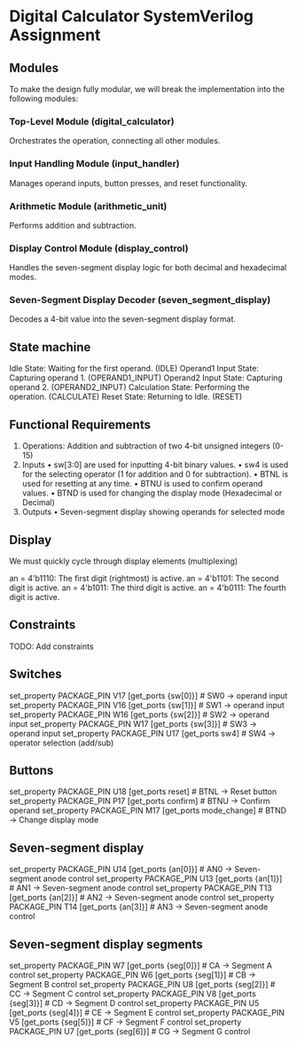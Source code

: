 # Digital Calculator SystemVerilog Assignment

## Modules

To make the design fully modular, we will break the implementation into the following modules:

### Top-Level Module (digital_calculator)

Orchestrates the operation, connecting all other modules.

### Input Handling Module (input_handler)

Manages operand inputs, button presses, and reset functionality.

### Arithmetic Module (arithmetic_unit)

Performs addition and subtraction.

### Display Control Module (display_control)

Handles the seven-segment display logic for both decimal and hexadecimal modes.

### Seven-Segment Display Decoder (seven_segment_display)

Decodes a 4-bit value into the seven-segment display format.

## State machine

Idle State: Waiting for the first operand. (IDLE)
Operand1 Input State: Capturing operand 1. (OPERAND1_INPUT)
Operand2 Input State: Capturing operand 2. (OPERAND2_INPUT)
Calculation State: Performing the operation. (CALCULATE)
Reset State: Returning to Idle. (RESET)

## Functional Requirements

1. Operations: Addition and subtraction of two 4-bit unsigned integers (0-15)
2. Inputs
   • sw[3:0] are used for inputting 4-bit binary values.
   • sw4 is used for the selecting operator (1 for addition and 0 for subtraction).
   • BTNL is used for resetting at any time.
   • BTNU is used to confirm operand values.
   • BTND is used for changing the display mode (Hexadecimal or Decimal)
3. Outputs
   • Seven-segment display showing operands for selected mode

## Display

We must quickly cycle through display elements (multiplexing)

an = 4'b1110: The first digit (rightmost) is active.
an = 4'b1101: The second digit is active.
an = 4'b1011: The third digit is active.
an = 4'b0111: The fourth digit is active.

## Constraints

TODO: Add constraints

## Switches

set_property PACKAGE_PIN V17 [get_ports {sw[0]}] # SW0 -> operand input
set_property PACKAGE_PIN V16 [get_ports {sw[1]}] # SW1 -> operand input
set_property PACKAGE_PIN W16 [get_ports {sw[2]}] # SW2 -> operand input
set_property PACKAGE_PIN W17 [get_ports {sw[3]}] # SW3 -> operand input
set_property PACKAGE_PIN U17 [get_ports sw4] # SW4 -> operator selection (add/sub)

## Buttons

set_property PACKAGE_PIN U18 [get_ports reset] # BTNL -> Reset button
set_property PACKAGE_PIN P17 [get_ports confirm] # BTNU -> Confirm operand
set_property PACKAGE_PIN M17 [get_ports mode_change] # BTND -> Change display mode

## Seven-segment display

set_property PACKAGE_PIN U14 [get_ports {an[0]}] # AN0 -> Seven-segment anode control
set_property PACKAGE_PIN U13 [get_ports {an[1]}] # AN1 -> Seven-segment anode control
set_property PACKAGE_PIN T13 [get_ports {an[2]}] # AN2 -> Seven-segment anode control
set_property PACKAGE_PIN T14 [get_ports {an[3]}] # AN3 -> Seven-segment anode control

## Seven-segment display segments

set_property PACKAGE_PIN W7 [get_ports {seg[0]}] # CA -> Segment A control
set_property PACKAGE_PIN W6 [get_ports {seg[1]}] # CB -> Segment B control
set_property PACKAGE_PIN U8 [get_ports {seg[2]}] # CC -> Segment C control
set_property PACKAGE_PIN V8 [get_ports {seg[3]}] # CD -> Segment D control
set_property PACKAGE_PIN U5 [get_ports {seg[4]}] # CE -> Segment E control
set_property PACKAGE_PIN V5 [get_ports {seg[5]}] # CF -> Segment F control
set_property PACKAGE_PIN U7 [get_ports {seg[6]}] # CG -> Segment G control
